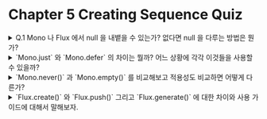 # Chapter 5 Creating Sequence Quiz 

<details>
<summary> Q.1 Mono 나 Flux 에서 null 을 내뱉을 수 있는가? 없다면 null 을 다루는 방법은 뭔가? </summary>

기본적으로 null 을 내뱉을 수 없다. `Mono.just(null)` 을 하면 nullPointerException 이 난다. 

null 을 내뱉을 수 있으려면 `Mono.justOrEmpty()` 을 하면 된다. 

</details> 

<details> 
<summary> `Mono.just` 와 `Mono.defer` 의 차이는 뭘까? 어느 상황에 각각 이것들을 사용할 수 있을까? </summary>

- just 는 객체 생성 타임에 이미 만들어지고 defer 는 target mono 를 subscribe 할 떄 만들어서 downstream 에 전달한다.
  - 즉 구독할 때 만드냐, 미리 만드냐의 차이다.
  - **defer 와 just 의 차이는 lazy 하냐 eager 하냐의 차이다.**
- ~~Mono.defer 의 한 에시는 Mono.defer() 에서 Mono 를 만들 때 Scheduler 를 갈아끼워서 다른 스레드에서 Mono 를 생산하도록 해서 blocking 당하지 않도록 하는 기법을 쓴다.~~

```java
Mono.defer(() -> this.reactiveRandomNumbers.monoFrecuency
        .subscribeOn(Schedulers.boundedElastic()));
```
  - `Mono.fromFuture` 가 있는데 그럼 이걸 왜쓰냐? 이 방식은 아닌 거 같다. 

- subscribe 할 때마다 생성하니까 조건에 따라서 subscribe 할 떄가 있고, 안할 떄가 있다면 defer 를 쓸 수 있을듯.
  - 여기서는 `switchIfEmpty()` 같은 곳에서 Mono.defer 를 사용하라고 한다. 
- Mono.defer 를 사용할 수 있는 또 다른 케이스 
  - When each subscribed execution could produce a different result
    - 하나의 결과만을 계속해서 내뱉는다면 `just` 를 쓰고 다른 결과를 만들어내야한다면 `defer` 를 통해서 계산을 해야겠지.

```java
Flux.just(1,2,3)
    .flatMap(e -> Mono.defer(() -> Mono.just(e)))
    .map(e -> {
        System.out.println(Thread.currentThread().getName() + " " + e);
        return e;
    })
    .subscribe();
```

  - `deferContextual` can be used for the current context-based evaluation of publisher
    - `deferContextual` 에서 사용하는 것도 가능하다고 함.
    - 맥락에 따라서 사용이 다른 경우에는 lazy 한 연산이 eager 한 연산과 차이를 낼 수 있다. 

#### `deferContextual` 의 사용은 뭔데? 

- downstream 에서 context 에 값을 써놓고, upstream 에서 context 의 값을 조회하는 방법
- 시용 예제를 보면 이해하기 쉽다. 

```java
String key = "message";
Mono<String> r = Mono.just("Hello")
        .flatMap(s -> Mono.deferContextual(ctx ->
                Mono.just(s + " " + ctx.get(key))))
        .contextWrite(ctx -> ctx.put(key, "World"));

StepVerifier.create(r)
        .expectNext("Hello World")
        .verifyComplete();
```

</details>

<details> 
<summary> `Mono.never()` 과 `Mono.empty()` 를 비교해보고 적용성도 비교하면 어떻게 다른가? </summary>

- Mono.empty() 는 성공적으로 완료 신호는 보내지만 Mono.never() 는 어떠한 신호도 보내지 않는다. 
- Mono.never() 는 테스트 하는 경우에 쓰이기도 한다. 타임 아웃을 내보내고 싶을 떄. 
- 또 다른 경우는 다른 publisher 를 조건에 따라서 트리거링 하고 싶지 않을 때 쓰기도 한다. 어떠한 신호를 내보내지도 않으니까. 

</details>

<details> 
<summary> `Flux.create()` 와 `Flux.push()` 그리고 `Flux.generate()` 에 대한 차이와 사용 가이드에 대해서 말해보자. </summary>

- 모두 Sink 를 이용해서 요소를 방출한다는 점은 같다. 
- Flux.generate() 는 동기식으로 one-by-one 씩 내보내고 싶을 때 쓴다. 
- Flux.create() 와 Flux.push() 는 비동기식으로 방출하지만 Flux.create() 는 multi-source 에서 요소들을 방출할 수 있기 때문에 동시성 처리를 지원한다. 
다만 Flux.push() 는 비동기식 + 싱글 스레드 기반으로 요소들을 방출한다. 
  - 이렇게 방출할 때 downstream 에서 요소를 받을 수 없을 때 사용하는 여러가지 전략들이 있다. 

</details>
